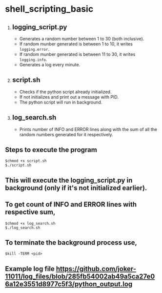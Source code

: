 # shell_scripting_basic

1. ## logging_script.py
   - Generates a random number between 1 to 30 (both inclusive).
   - If random munber generated is between 1 to 10, it writes `logging.error`.
   - If random munber generated is between 11 to 30, it writes `logging.info`.
   - Generates a log every minute.

2. ## script.sh
   - Checks if the python script already initialized.
   - If not initializes and print out a message with PID.
   - The python script will run in background.

3. ## log_search.sh
   - Prints number of INFO and ERROR lines along with the sum of all the random numbers generated for it respectively.
      
## Steps to execute the program

`$chmod +x script.sh`\
`$./script.sh`

## This will execute the logging_script.py in background (only if it's not initialized earlier).

## To get count of INFO and ERROR lines with respective sum,

`$chmod +x log_search.sh`\
`$./log_search.sh`

## To terminate the background process use,

`$kill -TERM <pid>`

## Example log file <https://github.com/joker-11011/log_files/blob/285fb54002ab49a5ca27e06a12e3551d8977c5f3/python_output.log>
